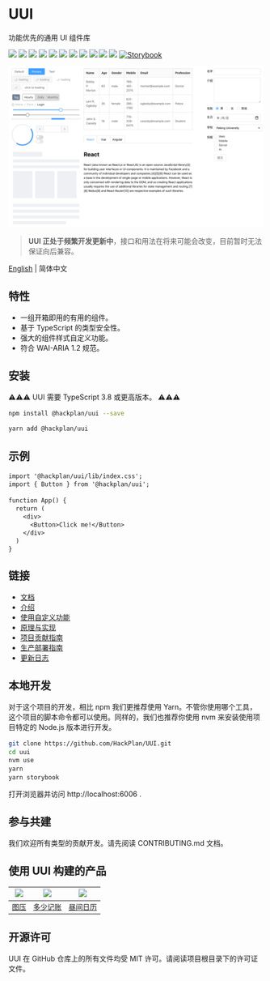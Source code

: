 # UUI

功能优先的通用 UI 组件库

![](https://img.shields.io/npm/v/@hackplan/uui)
![](https://img.shields.io/github/workflow/status/HackPlan/UUI/CI)
![](https://img.shields.io/david/HackPlan/UUI)
![](https://img.shields.io/david/dev/HackPlan/UUI)
![](https://img.shields.io/bundlephobia/minzip/@hackplan/uui)
![](https://img.shields.io/npm/dm/@hackplan/uui)
![](https://img.shields.io/github/contributors/HackPlan/UUI)
![](https://img.shields.io/github/issues-pr-raw/HackPlan/UUI)
![](https://img.shields.io/github/issues-raw/HackPlan/UUI)
![](https://img.shields.io/github/languages/top/HackPlan/UUI)
![](https://img.shields.io/github/license/HackPlan/UUI)
[![Storybook](https://cdn.jsdelivr.net/gh/storybookjs/brand@master/badge/badge-storybook.svg)](https://doc.uui.cool/)

![components overview screenshot](https://raw.githubusercontent.com/HackPlan/UUI/master/assets/screenshots/overview.png)

> **UUI 正处于频繁开发更新中**，接口和用法在将来可能会改变，目前暂时无法保证向后兼容。

[English](https://github.com/HackPlan/UUI) | 简体中文

## 特性

* 一组开箱即用的有用的组件。
* 基于 TypeScript 的类型安全性。
* 强大的组件样式自定义功能。
* 符合 WAI-ARIA 1.2 规范。

## 安装

⚠️⚠️⚠️ UUI 需要 TypeScript 3.8 或更高版本。 ⚠️⚠️⚠️

```bash
npm install @hackplan/uui --save
```

```bash
yarn add @hackplan/uui
```

## 示例

```tsx
import '@hackplan/uui/lib/index.css';
import { Button } from '@hackplan/uui';

function App() {
  return (
    <div>
      <Button>Click me!</Button>
    </div>
  )
}
```

## 链接

* [文档](https://doc.uui.cool)
* [介绍](https://github.com/HackPlan/UUI/blob/master/docs/INTRODUCTION.zh-CN.md)
* [使用自定义功能](https://github.com/HackPlan/UUI/blob/master/docs/USING_CUSTOMIZE.zh-CN.md)
* [原理与实现](https://github.com/HackPlan/UUI/blob/master/docs/PRINCIPLE.zh-CN.md)
* [项目贡献指南](https://github.com/HackPlan/UUI/blob/master/docs/CONTRIBUTING.zh-CN.md)
* [生产部署指南](https://github.com/HackPlan/UUI/blob/master/docs/DEPLOYMENT.zh-CN.md)
* [更新日志](https://github.com/HackPlan/UUI/blob/master/docs/CHANGELOG.zh-CN.md)


## 本地开发

对于这个项目的开发，相比 npm 我们更推荐使用 Yarn。不管你使用哪个工具，这个项目的脚本命令都可以使用。同样的，我们也推荐你使用 nvm 来安装使用项目特定的 Node.js 版本进行开发。

```bash
git clone https://github.com/HackPlan/UUI.git
cd uui
nvm use
yarn
yarn storybook
```

打开浏览器并访问 http://localhost:6006 .

## 参与共建

我们欢迎所有类型的贡献开发。请先阅读 CONTRIBUTING.md 文档。

## 使用 UUI 构建的产品

| <img height="110" src="https://tuya.xinxiao.tech/assets/tuya-avator.png?rv=4" /> | <img height="80" src="https://duoshao.app/assets/logo.svg" /> | <img height="80" src="https://daylight.cool/images/6b7a7d4a-db86-46d3-80b9-fe66dcc59915.png" /> |
| :----------------------------------------------------------: | :----------------------------------------------------------: | ------------------------------------------------------------ |
|              [图压](https://tuya.xinxiao.tech/)              |               [多少记账](https://duoshao.app/)               | [昼间日历](https://daylight.cool/)                           |

## 开源许可

UUI 在 GitHub 仓库上的所有文件均受 MIT 许可。请阅读项目根目录下的许可证文件。